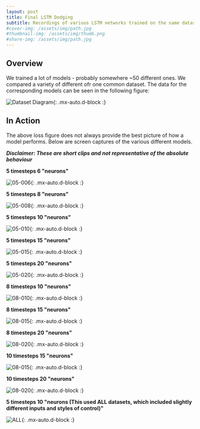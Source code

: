 ```yaml
---
layout: post
title: Final LSTM Dodging
subtitle: Recordings of various LSTM networks trained on the same datasets
#cover-img: /assets/img/path.jpg
#thumbnail-img: /assets/img/thumb.png
#share-img: /assets/img/path.jpg
---
```


## Overview
We trained a lot of models - probably somewhere ~50 different ones. We compared a variety of different ofr one common dataset. 
The data for the corresponding models can be seen in the following figure:

![Dataset Diagram](/ml_comprobofinal/img/LSTM_testing.svg){: .mx-auto.d-block :}

## In Action
The above loss figure does not always provide the best picture of how a model performs. Below are screen captures of the various different models.

__*Disclaimer: These are short clips and not representative of the absolute behaviour*__


__5 timesteps 6 "neurons"__

![05-006](/ml_comprobofinal/img/LSTM_05-006.gif){: .mx-auto.d-block :}

__5 timesteps 8 "neurons"__

![05-008](/ml_comprobofinal/img/LSTM_05-008.gif){: .mx-auto.d-block :}

__5 timesteps 10 "neurons"__

![05-010](/ml_comprobofinal/img/LSTM_05-010.gif){: .mx-auto.d-block :}

__5 timesteps 15 "neurons"__

![05-015](/ml_comprobofinal/img/LSTM_05_15.gif){: .mx-auto.d-block :}

__5 timesteps 20 "neurons"__

![05-020](/ml_comprobofinal/img/LSTM_05-020.gif){: .mx-auto.d-block :}

__8 timesteps 10 "neurons"__

![08-010](/ml_comprobofinal/img/LSTM_08_10_NICE.gif){: .mx-auto.d-block :}

__8 timesteps 15 "neurons"__

![08-015](/ml_comprobofinal/img/LSTM_08-015.gif){: .mx-auto.d-block :}

__8 timesteps 20 "neurons"__

![08-020](/ml_comprobofinal/img/LSTM_08_20.gif){: .mx-auto.d-block :}

__10 timesteps 15 "neurons"__

![08-015](/ml_comprobofinal/img/LSTM_10-015.gif){: .mx-auto.d-block :}

__10 timesteps 20 "neurons"__

![08-020](/ml_comprobofinal/img/LSTM_10-20.gif){: .mx-auto.d-block :}


__5 timesteps 10 "neurons (This used ALL datasets, which included slightly different inputs and styles of control)"__

![ALL](/ml_comprobofinal/img/LSTM_ALL_05_010.gif){: .mx-auto.d-block :}
